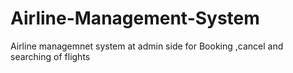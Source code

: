 # Airline-Management-System
Airline managemnet system at admin side for Booking ,cancel and searching of flights

